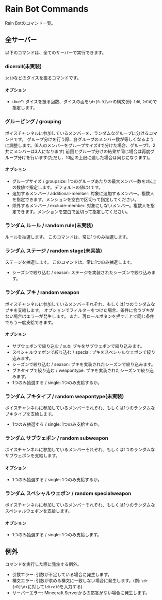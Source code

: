 # Rain Bot Commands

Rain Botのコマンド一覧。

## 全サーバー

以下のコマンドは、全てのサーバーで実行できます。

### diceroll(未実装)

`1d10`などのダイスを振るコマンドです。

#### オプション

- dice*: ダイスを振る回数、ダイスの面を`\d+[0-9]\d+`の構文(例: `1d6`, `2d10`)で指定します。

### グルーピング / grouping

ボイスチャンネルに参加しているメンバーを、ランダムなグループに分けるコマンドです。
グループ分けを行う際、各グループのメンバー数が等しくなるように調整します。(6人のメンバーをグループサイズ4で分けた場合、グループ1、2共にメンバーは3人になります)
前回とグループ分けの結果が同じ場合は再度グループ分けを行います(ただし、10回の上限に達した場合は同じになります)。

#### オプション

- グループサイズ / groupsize: 1つのグループあたりの最大メンバー数を`2`以上の数値で指定します。デフォルトの値は`4`です。
- 追加するメンバー / additional-member: 対象に追加するメンバー。複数人を指定できます。メンションを空白で区切って指定してください。
- 除外するメンバー / exclude-member: 対象にしないメンバー。複数人を指定できます。メンションを空白で区切って指定してください。

### ランダム ルール / random rule(未実装)

ルールを抽選します。
このコマンドは、常に1つのみ抽選します。

### ランダム ステージ / random stage(未実装)

ステージを抽選します。
このコマンドは、常に1つのみ抽選します。

- シーズンで絞り込む / season: ステージを実装されたシーズンで絞り込みます。

### ランダム ブキ / random weapon

ボイスチャンネルに参加しているメンバーそれぞれ、もしくは1つのランダムなブキを支給します。
オプションでフィルターをつけた場合、条件に合うブキがない場合はエラーが発生します。
また、再ロールボタンを押すことで同じ条件でもう一度支給できます。

#### オプション

- サブウェポンで絞り込む / sub: ブキをサブウェポンで絞り込みます。
- スペシャルウェポンで絞り込む / special: ブキをスペシャルウェポンで絞り込みます。
- シーズンで絞り込む / season: ブキを実装されたシーズンで絞り込みます。
- ブキタイプで絞り込む / weapontype: ブキを実装されたシーズンで絞り込みます。
- 1つのみ抽選する / single: 1つのみ支給するか。

### ランダム ブキタイプ / random weapontype(未実装)

ボイスチャンネルに参加しているメンバーそれぞれ、もしくは1つのランダムなブキタイプを支給します。

- 1つのみ抽選する / single: 1つのみ支給するか。

### ランダム サブウェポン / random subweapon

ボイスチャンネルに参加しているメンバーそれぞれ、もしくは1つのランダムなサブウェポンを支給します。

#### オプション

- 1つのみ抽選する / single: 1つのみ支給するか。

### ランダム スペシャルウェポン / random specialweapon

ボイスチャンネルに参加しているメンバーそれぞれ、もしくは1つのランダムなスペシャルウェポンを支給します。

#### オプション

- 1つのみ抽選する / single: 1つのみ支給します。

## 例外

コマンドを実行した際に発生する例外。

- 引数エラー: 引数が不足している場合に発生します。
- 構文エラー: 引数が求める構文に一致しない場合に発生します。(例: `\d+[dD]\d+`に対して`1dice10`を入力する)
- サーバーエラー: Minecraft Serverからの応答がない場合に発生します。
